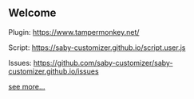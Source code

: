 ## Welcome

Plugin: https://www.tampermonkey.net/

Script: https://saby-customizer.github.io/script.user.js

Issues: https://github.com/saby-customizer/saby-customizer.github.io/issues

[see more...](https://n.sbis.ru/saby-customizer)
